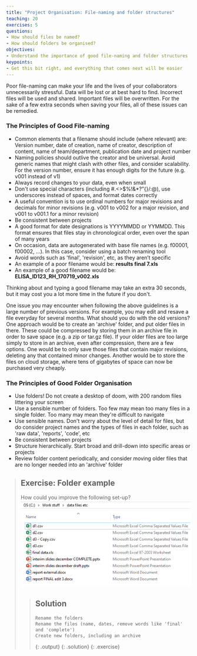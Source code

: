 ```yaml
---
title: "Project Organisation: File-naming and folder structures"
teaching: 20
exercises: 5
questions:
- How should files be named?
- How should folders be organised?
objectives:
- Understand the importance of good file-naming and folder structures
keypoints:
- Get this bit right, and everything that comes next will be easier
---
```


Poor file-naming can make your life and the lives of your collaborators unnecessarily stressful. Data will be lost or at best hard to find. Incorrect files will be used and shared. 
Important files will be overwritten. For the sake of a few extra seconds when saving your files, all of these issues can be remedied.

### The Principles of Good File-naming

- Common elements that a filename should include (where relevant) are: Version number, date of creation, name of creator, description of content, name of team/department, publication date and project number
- Naming policies should outlive the creator and be universal. Avoid generic names that might clash with other files, and consider scalability. For the version number, ensure it has enough digits for the future (e.g. v001 instead of v1)
- Always record changes to your data, even when small
- Don't use special characters (including #.<>$%!&*?”{}/:\@), use underscores instead of spaces, and format dates correctly
- A useful convention is to use ordinal numbers for major revisions and decimals for minor revisions (e.g. v001 to v002 for a major revision, and v001 to v001.1 for a minor revision)
- Be consistent between projects
- A good format for date designations is YYYYMMDD or YYMMDD. This format ensures that files stay in chronological order, even over the span of many years
- On occasion, data are autogenerated with base file names (e.g. f00001, f00002, ...). In this case, consider using a batch renaming tool
- Avoid words such as 'final', 'revision', etc, as they aren’t specific
- An example of a poor filename would be: **results final 7.xls**
- An example of a good filename would be: **ELISA_ID123_RH_170719_v002.xls**

Thinking about and typing a good filename may take an extra 30 seconds, but it may cost you a lot more time in the future if you don't.

One issue you may encounter when following the above guidelines is a large number of previous versions. For example, you may edit and resave a file everyday for several months. What should you
do with the old versions? One approach would be to create an 'archive' folder, and put older files in there. These could be compressed by storing them in an archive file in order to save space
(e.g. a zip or tar.gz file). If your older files are too large simply to store in an archive, even after compression, there are a few options. One would be to only save those files that contain
major revisions, deleting any that contained minor changes. Another would be to store the files on cloud storage, where tens of gigabytes of space can now be purchased very cheaply.



### The Principles of Good Folder Organisation

- Use folders! Do not create a desktop of doom, with 200 random files littering your screen
- Use a sensible number of folders. Too few may mean too many files in a single folder. Too many may mean they're difficult to navigate
- Use sensible names. Don't worry about the level of detail for files, but do consider project names and the types of files in each folder, such as 'raw data', 'reports', 'code', etc
- Be consistent between projects
- Structure hierarchically. Start broad and drill-down into specific areas or projects
- Review folder content periodically, and consider moving older files that are no longer needed into an 'archive' folder



> ## Exercise: Folder example
>
> How could you improve the following set-up?
> ![alt text](../fig/01-filenaming-and-folders.png "Not a great folder")
>
>
> > ## Solution
> >
> >
> > ~~~
> > Rename the folders
> > Rename the files (name, dates, remove words like 'final' and 'complete')
> > Create new folders, including an archive
> > ~~~
> > {: .output}
> {: .solution}
{: .exercise}

